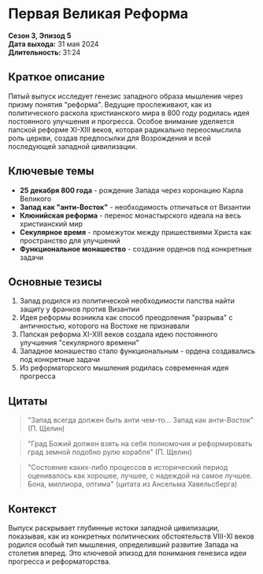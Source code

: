 # Первая Великая Реформа
**Сезон 3, Эпизод 5**  
**Дата выхода:** 31 мая 2024  
**Длительность:** 31:24

## Краткое описание

Пятый выпуск исследует генезис западного образа мышления через призму понятия "реформа". Ведущие прослеживают, как из политического раскола христианского мира в 800 году родилась идея постоянного улучшения и прогресса. Особое внимание уделяется папской реформе XI-XIII веков, которая радикально переосмыслила роль церкви, создав предпосылки для Возрождения и всей последующей западной цивилизации.

## Ключевые темы

- **25 декабря 800 года** - рождение Запада через коронацию Карла Великого
- **Запад как "анти-Восток"** - необходимость отличаться от Византии
- **Клюнийская реформа** - перенос монастырского идеала на весь христианский мир
- **Секулярное время** - промежуток между пришествиями Христа как пространство для улучшений
- **Функциональное монашество** - создание орденов под конкретные задачи

## Основные тезисы

1. Запад родился из политической необходимости папства найти защиту у франков против Византии
2. Идея реформы возникла как способ преодоления "разрыва" с античностью, которого на Востоке не признавали
3. Папская реформа XI-XIII веков создала идею постоянного улучшения "секулярного времени"
4. Западное монашество стало функциональным - ордена создавались под конкретные задачи
5. Из реформаторского мышления родилась современная идея прогресса

## Цитаты

> "Запад всегда должен быть анти чем-то... Запад как анти-Восток" (П. Щелин)

> "Град Божий должен взять на себя полномочия и реформировать град земной подобно рулю корабля" (П. Щелин)

> "Состояние каких-либо процессов в исторический период оценивалось как хорошее, лучшее, с надеждой на самое лучшее. Бона, миллиора, оптима" (цитата из Ансельма Хавельсберга)

## Контекст

Выпуск раскрывает глубинные истоки западной цивилизации, показывая, как из конкретных политических обстоятельств VIII-XI веков родился особый тип мышления, определивший развитие Запада на столетия вперед. Это ключевой эпизод для понимания генезиса идеи прогресса и реформаторства.
